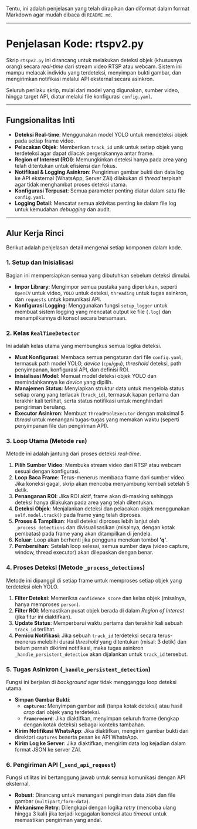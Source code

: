 Tentu, ini adalah penjelasan yang telah dirapikan dan diformat dalam format Markdown agar mudah dibaca di `README.md`.

---

# Penjelasan Kode: rtspv2.py

Skrip `rtspv2.py` ini dirancang untuk melakukan deteksi objek (khususnya orang) secara *real-time* dari stream video RTSP atau webcam. Sistem ini mampu melacak individu yang terdeteksi, menyimpan bukti gambar, dan mengirimkan notifikasi melalui API eksternal secara asinkron.

Seluruh perilaku skrip, mulai dari model yang digunakan, sumber video, hingga target API, diatur melalui file konfigurasi `config.yaml`.

---

## Fungsionalitas Inti

* **Deteksi Real-time**: Menggunakan model YOLO untuk mendeteksi objek pada setiap frame video.
* **Pelacakan Objek**: Memberikan `track_id` unik untuk setiap objek yang terdeteksi agar dapat dilacak pergerakannya antar frame.
* **Region of Interest (ROI)**: Memungkinkan deteksi hanya pada area yang telah ditentukan untuk efisiensi dan fokus.
* **Notifikasi & Logging Asinkron**: Pengiriman gambar bukti dan data log ke API eksternal (WhatsApp, Server ZAI) dilakukan di *thread* terpisah agar tidak menghambat proses deteksi utama.
* **Konfigurasi Terpusat**: Semua parameter penting diatur dalam satu file `config.yaml`.
* **Logging Detail**: Mencatat semua aktivitas penting ke dalam file log untuk kemudahan *debugging* dan audit.

---

## Alur Kerja Rinci

Berikut adalah penjelasan detail mengenai setiap komponen dalam kode.

### 1. Setup dan Inisialisasi

Bagian ini mempersiapkan semua yang dibutuhkan sebelum deteksi dimulai.
* **Impor Library**: Mengimpor semua pustaka yang diperlukan, seperti `OpenCV` untuk video, `YOLO` untuk deteksi, `threading` untuk tugas asinkron, dan `requests` untuk komunikasi API.
* **Konfigurasi Logging**: Menggunakan fungsi `setup_logger` untuk membuat sistem logging yang mencatat output ke file (`.log`) dan menampilkannya di konsol secara bersamaan.

### 2. Kelas `RealTimeDetector`

Ini adalah kelas utama yang membungkus semua logika deteksi.
* **Muat Konfigurasi**: Membaca semua pengaturan dari file `config.yaml`, termasuk path model YOLO, *device* (`cpu`/`gpu`), *threshold* deteksi, path penyimpanan, konfigurasi API, dan definisi ROI.
* **Inisialisasi Model**: Memuat model deteksi objek YOLO dan memindahkannya ke *device* yang dipilih.
* **Manajemen Status**: Menyiapkan struktur data untuk mengelola status setiap orang yang terlacak (`track_id`), termasuk kapan pertama dan terakhir kali terlihat, serta status notifikasi untuk menghindari pengiriman berulang.
* **Executor Asinkron**: Membuat `ThreadPoolExecutor` dengan maksimal 5 *thread* untuk menangani tugas-tugas yang memakan waktu (seperti penyimpanan file dan pengiriman API).

### 3. Loop Utama (Metode `run`)

Metode ini adalah jantung dari proses deteksi *real-time*.
1.  **Pilih Sumber Video**: Membuka stream video dari RTSP atau webcam sesuai dengan konfigurasi.
2.  **Loop Baca Frame**: Terus-menerus membaca frame dari sumber video. Jika koneksi gagal, skrip akan mencoba menyambung kembali setelah 5 detik.
3.  **Penanganan ROI**: Jika ROI aktif, frame akan di-masking sehingga deteksi hanya dilakukan pada area yang telah ditentukan.
4.  **Deteksi Objek**: Menjalankan deteksi dan pelacakan objek menggunakan `self.model.track()` pada frame yang telah diproses.
5.  **Proses & Tampilkan**: Hasil deteksi diproses lebih lanjut oleh `_process_detections` dan divisualisasikan (misalnya, dengan kotak pembatas) pada frame yang akan ditampilkan di jendela.
6.  **Keluar**: Loop akan berhenti jika pengguna menekan tombol **'q'**.
7.  **Pembersihan**: Setelah loop selesai, semua sumber daya (video capture, window, thread executor) akan dilepaskan dengan benar.

### 4. Proses Deteksi (Metode `_process_detections`)

Metode ini dipanggil di setiap frame untuk memproses setiap objek yang terdeteksi oleh YOLO.
1.  **Filter Deteksi**: Memeriksa `confidence score` dan kelas objek (misalnya, hanya memproses `person`).
2.  **Filter ROI**: Memastikan pusat objek berada di dalam *Region of Interest* (jika fitur ini diaktifkan).
3.  **Update Status**: Memperbarui waktu pertama dan terakhir kali sebuah `track_id` terlihat.
4.  **Pemicu Notifikasi**: Jika sebuah `track_id` terdeteksi secara terus-menerus melebihi durasi *threshold* yang ditentukan (misal: 3 detik) dan belum pernah dikirimi notifikasi, maka tugas asinkron `_handle_persistent_detection` akan dijalankan untuk `track_id` tersebut.

### 5. Tugas Asinkron (`_handle_persistent_detection`)

Fungsi ini berjalan di *background* agar tidak mengganggu loop deteksi utama.
* **Simpan Gambar Bukti**:
    * **`captures`**: Menyimpan gambar asli (tanpa kotak deteksi) atau hasil *crop* dari objek yang terdeteksi.
    * **`framerecord`**: Jika diaktifkan, menyimpan seluruh frame (lengkap dengan kotak deteksi) sebagai konteks tambahan.
* **Kirim Notifikasi WhatsApp**: Jika diaktifkan, mengirim gambar bukti dari direktori `captures` beserta pesan ke API WhatsApp.
* **Kirim Log ke Server**: Jika diaktifkan, mengirim data log kejadian dalam format JSON ke server ZAI.

### 6. Pengiriman API (`_send_api_request`)

Fungsi utilitas ini bertanggung jawab untuk semua komunikasi dengan API eksternal.
* **Robust**: Dirancang untuk menangani pengiriman data `JSON` dan file gambar (`multipart/form-data`).
* **Mekanisme Retry**: Dilengkapi dengan logika *retry* (mencoba ulang hingga 3 kali) jika terjadi kegagalan koneksi atau *timeout* untuk memastikan pengiriman yang andal.